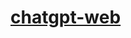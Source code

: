 [chatgpt-web](https://dirkarnez.github.io/chatgpt-web/)
=======================================================
